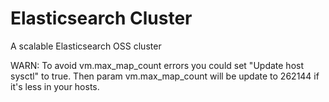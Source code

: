 # Elasticsearch Cluster

A scalable Elasticsearch OSS cluster

WARN: To avoid vm.max_map_count errors you could set "Update host sysctl" to true. Then param vm.max_map_count will be update to 262144 if it's less in your hosts.
